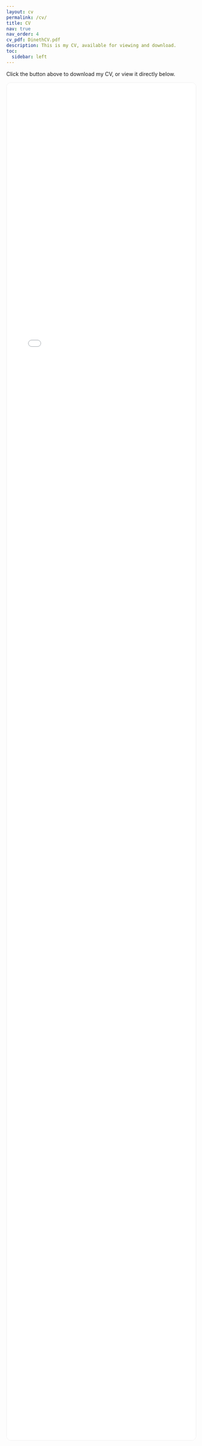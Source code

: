 ```yaml
---
layout: cv
permalink: /cv/
title: CV
nav: true
nav_order: 4
cv_pdf: DinethCV.pdf
description: This is my CV, available for viewing and download.
toc:
  sidebar: left
---
```


Click the button above to download my CV, or view it directly below.

<div style="height:90vh; border:1px solid #eee; border-radius:12px; overflow:hidden;">
  <iframe
    src="/assets/pdf/DinethCV.pdf#toolbar=1&view=FitH"
    width="100%"
    height="100%"
    style="border:0;">
  </iframe>
</div>
